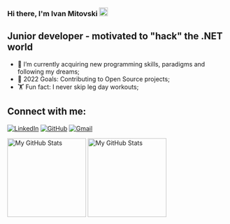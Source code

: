 

### Hi there, I'm Ivan Mitovski <img src="https://media.giphy.com/media/hvRJCLFzcasrR4ia7z/giphy.gif" width="20px">

## Junior developer - motivated to "hack" the .NET world 

- 🌱 I’m currently acquiring new programming skills, paradigms and following my dreams;
- 🥅 2022 Goals: Contributing to Open Source projects;
- 🏋️ Fun fact: I never skip leg day workouts;

## Connect with me:

[![LinkedIn](https://img.shields.io/badge/-LinkedIn-0e76a8?style=flat-square&logo=Linkedin&logoColor=white)](https://www.linkedin.com/in/ivan-mitovski)
[![GitHub](https://img.shields.io/badge/-Github-000000?style=flat-square&logo=Github&logoColor=white)](https://github.com/iwanmitowski)
[![Gmail](https://img.shields.io/badge/Gmail-D14836?style=flat-square&logo=gmail&logoColor=white)](mailto:iwan.mitowski@gmail.com)


<p>
<!-- <summary>:zap: GitHub Stats</summary> -->
  <img height="180em" alt="My GitHub Stats" src="https://github-readme-stats.vercel.app/api?username=iwanmitowski&show_icons=true&bg_color=00000000&hide_border=true&text_color=3498db&&count_private=true&include_all_commits=true" />

  <img height="180em" alt="My GitHub Stats" src="https://github-readme-stats.vercel.app/api/top-langs/?username=iwanmitowski&langs_count=8&layout=compact&hide_border=true&bg_color=00000000&text_color=3498db&&count_private=true&include_all_commits=true" />
</p>
